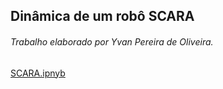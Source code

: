 ## Dinâmica de um robô SCARA
###### Trabalho elaborado por Yvan Pereira de Oliveira.

[SCARA.ipnyb](https://github.com/yvanoliveira/yvanoliveira.github.io/blob/main/SCARA.ipynb)
